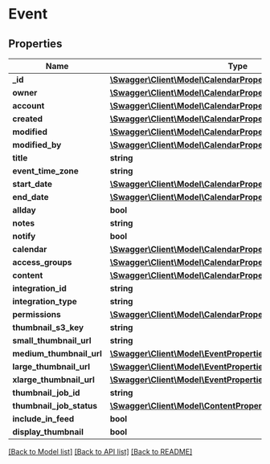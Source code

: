 # Event

## Properties
Name | Type | Description | Notes
------------ | ------------- | ------------- | -------------
**_id** | [**\Swagger\Client\Model\CalendarPropertiesId**](CalendarPropertiesId.md) |  | [optional] 
**owner** | [**\Swagger\Client\Model\CalendarPropertiesId**](CalendarPropertiesId.md) |  | [optional] 
**account** | [**\Swagger\Client\Model\CalendarPropertiesId**](CalendarPropertiesId.md) |  | [optional] 
**created** | [**\Swagger\Client\Model\CalendarPropertiesCreated**](CalendarPropertiesCreated.md) |  | [optional] 
**modified** | [**\Swagger\Client\Model\CalendarPropertiesCreated**](CalendarPropertiesCreated.md) |  | [optional] 
**modified_by** | [**\Swagger\Client\Model\CalendarPropertiesId**](CalendarPropertiesId.md) |  | [optional] 
**title** | **string** |  | 
**event_time_zone** | **string** |  | [optional] 
**start_date** | [**\Swagger\Client\Model\CalendarPropertiesCreated**](CalendarPropertiesCreated.md) |  | 
**end_date** | [**\Swagger\Client\Model\CalendarPropertiesCreated**](CalendarPropertiesCreated.md) |  | [optional] 
**allday** | **bool** |  | [optional] 
**notes** | **string** |  | [optional] 
**notify** | **bool** |  | [optional] 
**calendar** | [**\Swagger\Client\Model\CalendarPropertiesId**](CalendarPropertiesId.md) |  | 
**access_groups** | [**\Swagger\Client\Model\CalendarPropertiesId[]**](CalendarPropertiesId.md) |  | [optional] 
**content** | [**\Swagger\Client\Model\CalendarPropertiesId[]**](CalendarPropertiesId.md) |  | [optional] 
**integration_id** | **string** |  | [optional] 
**integration_type** | **string** |  | [optional] 
**permissions** | [**\Swagger\Client\Model\CalendarPropertiesPermissions**](CalendarPropertiesPermissions.md) |  | [optional] 
**thumbnail_s3_key** | **string** |  | [optional] 
**small_thumbnail_url** | **string** |  | [optional] 
**medium_thumbnail_url** | [**\Swagger\Client\Model\EventPropertiesSmallThumbnailUrl**](EventPropertiesSmallThumbnailUrl.md) |  | [optional] 
**large_thumbnail_url** | [**\Swagger\Client\Model\EventPropertiesSmallThumbnailUrl**](EventPropertiesSmallThumbnailUrl.md) |  | [optional] 
**xlarge_thumbnail_url** | [**\Swagger\Client\Model\EventPropertiesSmallThumbnailUrl**](EventPropertiesSmallThumbnailUrl.md) |  | [optional] 
**thumbnail_job_id** | **string** |  | [optional] 
**thumbnail_job_status** | [**\Swagger\Client\Model\ContentPropertiesTranscodeVideoStatus**](ContentPropertiesTranscodeVideoStatus.md) |  | [optional] 
**include_in_feed** | **bool** |  | [optional] 
**display_thumbnail** | **bool** |  | [optional] 

[[Back to Model list]](../README.md#documentation-for-models) [[Back to API list]](../README.md#documentation-for-api-endpoints) [[Back to README]](../README.md)


